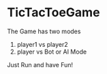 # TicTacToeGame

The Game has two modes
1. player1 vs player2
2. player vs Bot or AI Mode

Just Run and have Fun!
